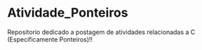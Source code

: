 # Atividade_Ponteiros
Repositorio dedicado a postagem de atividades relacionadas a C (Especificamente Ponteiros)!!
